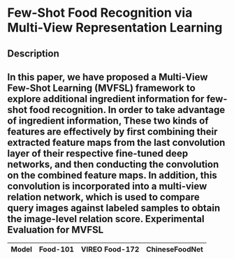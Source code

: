   Few-Shot Food Recognition via Multi-View Representation Learning
====
  Description
--
  In this paper, we have proposed a Multi-View Few-Shot Learning (MVFSL) framework to explore additional ingredient information for few-shot food recognition. In order to take advantage of ingredient information, These two kinds of features are effectively by first combining their extracted feature maps from the last convolution layer of their respective fine-tuned deep networks, and then conducting the convolution on the combined feature maps. In addition, this convolution is incorporated into a multi-view relation network, which is used to compare query images against labeled samples to obtain the image-level relation score.
  Experimental Evaluation for  MVFSL
--
Model| Food-101| VIREO Food-172|ChineseFoodNet
:-----:|:-----:|:-----:|:----------:|
